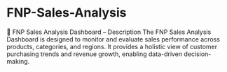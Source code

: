 # FNP-Sales-Analysis
🌸 FNP Sales Analysis Dashboard – Description  The FNP Sales Analysis Dashboard is designed to monitor and evaluate sales performance across products, categories, and regions. It provides a holistic view of customer purchasing trends and revenue growth, enabling data-driven decision-making.  
